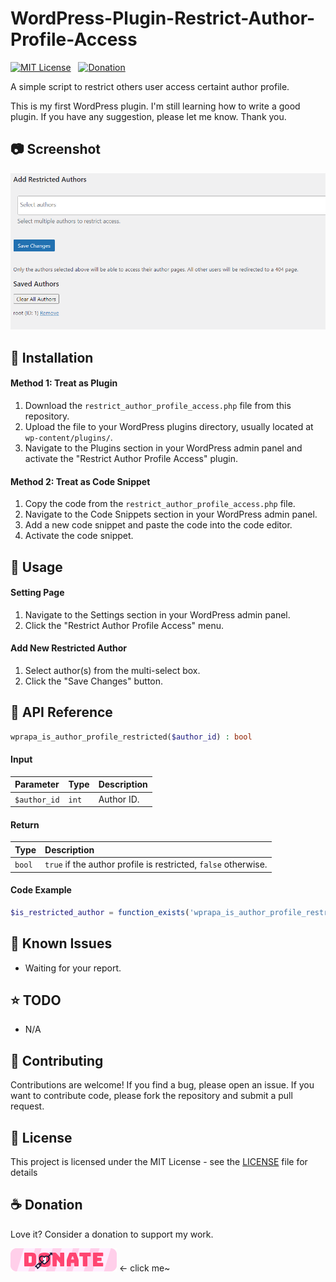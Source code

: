 # WordPress-Plugin-Restrict-Author-Profile-Access

[![MIT License](https://img.shields.io/badge/License-MIT-green.svg)](LICENSE)&nbsp;&nbsp;&nbsp;[![Donation](https://img.shields.io/static/v1?label=Donation&message=❤️&style=social)](https://github.com/soranoo/Donation)

A simple script to restrict others user access certaint author profile.

This is my first WordPress plugin. I'm still learning how to write a good plugin. If you have any suggestion, please let me know. Thank you.

## 📷 Screenshot

[!["Screenshot"](/docs/imgs/show-case-1.png)]()

## 🚀 Installation

#### Method 1: Treat as Plugin

1. Download the `restrict_author_profile_access.php` file from this repository.
2. Upload the file to your WordPress plugins directory, usually located at `wp-content/plugins/`.
3. Navigate to the Plugins section in your WordPress admin panel and activate the "Restrict Author Profile Access" plugin.

#### Method 2: Treat as Code Snippet

1. Copy the code from the `restrict_author_profile_access.php` file.
2. Navigate to the Code Snippets section in your WordPress admin panel.
3. Add a new code snippet and paste the code into the code editor.
4. Activate the code snippet.

## 📝 Usage

#### Setting Page

1. Navigate to the Settings section in your WordPress admin panel.
2. Click the "Restrict Author Profile Access" menu.

#### Add New Restricted Author

1. Select author(s) from the multi-select box.
2. Click the "Save Changes" button.

## 📖 API Reference

```php
wprapa_is_author_profile_restricted($author_id) : bool
```

#### Input

| Parameter    | Type  | Description |
| :----------- | :---- | :---------- |
| `$author_id` | `int` | Author ID.  |

#### Return

| Type   | Description                                                    |
| :----- | :------------------------------------------------------------- |
| `bool` | `true` if the author profile is restricted, `false` otherwise. |

#### Code Example

```php
$is_restricted_author = function_exists('wprapa_is_author_profile_restricted') ? wprapa_is_author_profile_restricted(get_the_author_meta('ID')) : false;
```

## 🐛 Known Issues

- Waiting for your report.

## ⭐ TODO

- N/A

## 🤝 Contributing

Contributions are welcome! If you find a bug, please open an issue. If you want to contribute code, please fork the repository and submit a pull request.

## 📝 License

This project is licensed under the MIT License - see the [LICENSE](LICENSE) file for details

## ☕ Donation

Love it? Consider a donation to support my work.

[!["Donation"](https://raw.githubusercontent.com/soranoo/Donation/main/resources/image/DonateBtn.png)](https://github.com/soranoo/Donation) <- click me~
